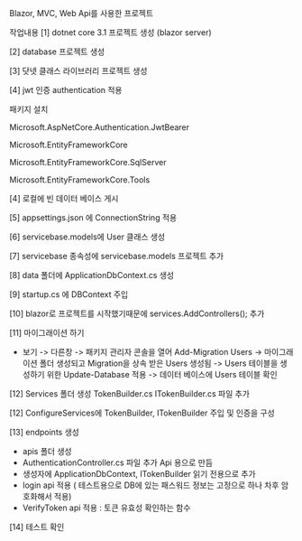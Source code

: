 Blazor, MVC, Web Api를 사용한 프로젝트


작업내용
[1] dotnet core 3.1 프로젝트 생성 (blazor server)

[2] database 프로젝트 생성

[3] 닷넷  클래스 라이브러리 프로젝트 생성

[4] jwt 인증 authentication 적용

패키지 설치

Microsoft.AspNetCore.Authentication.JwtBearer

Microsoft.EntityFrameworkCore

Microsoft.EntityFrameworkCore.SqlServer

Microsoft.EntityFrameworkCore.Tools

[4] 로컬에 빈 데이터 베이스 게시

[5] appsettings.json 에 ConnectionString 적용

[6] servicebase.models에 User 클래스 생성

[7] servicebase 종속성에 servicebase.models 프로젝트 추가

[8] data 폴더에 ApplicationDbContext.cs 생성

[9] startup.cs 에 DBContext 주입

[10] blazor로 프로젝트를 시작했기때문에 services.AddControllers(); 추가

[11] 마이그래이션 하기
- 보기 -> 다른창 -> 패키지 관리자 콘솔을 열어 Add-Migration Users
-> 마이그래이션 폴더 생성되고 Migration을 상속 받은 Users 생성됨
-> Users 테이블을 생성하기 위한 Update-Database 적용 -> 데이터 베이스에 Users 테이블 확인

[12] Services 폴더 생성
TokenBuilder.cs
ITokenBuilder.cs 파일 추가

[12] ConfigureServices에 TokenBuilder, ITokenBuilder 주입 및 인증을 구성

[13] endpoints 생성
- apis 폴더 생성 
- AuthenticationController.cs 파일 추가 Api 용으로 만듬
- 생성자에  ApplicationDbContext, ITokenBuilder 읽기 전용으로 추가
- login api 적용 ( 테스트용으로 DB에 있는 패스워드 정보는 고정으로 하나 차후 암호화해서 적용)
- VerifyToken api 적용 : 토큰 유효성 확인하는 함수

[14] 테스트 확인






























